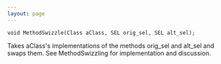 ```yaml
---
layout: page
---
```


    void MethodSwizzle(Class aClass, SEL orig_sel, SEL alt_sel);

Takes     aClass's implementations of the methods     orig_sel and     alt_sel and swaps them.  See MethodSwizzling for implementation and discussion.

